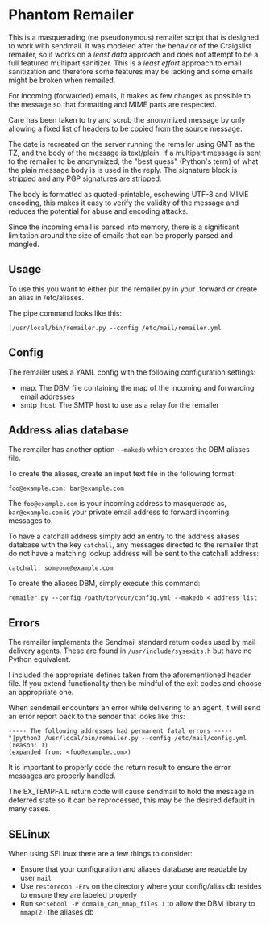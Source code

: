 # Phantom Remailer

This is a masquerading (ne pseudonymous) remailer script that is designed to
work with sendmail.  It was modeled after the behavior of the Craigslist
remailer, so it works on a _least data_ approach and does not attempt to be
a full featured multipart sanitizer.  This is a _least effort_ approach to
email sanitization and therefore some features may be lacking and some emails
might be broken when remailed.

For incoming (forwarded) emails, it makes as few changes as possible to the message
so that formatting and MIME parts are respected.

Care has been taken to try and scrub the anonymized message
by only allowing a fixed list of headers to be copied from the source message.

The date is recreated on the server running the remailer using GMT as the TZ, and
the body of the message is text/plain.  If a multipart message is sent to the
remailer to be anonymized, the "best guess" (Python's term) of what the plain
message body is is used in the reply.  The signature block is stripped and any
PGP signatures are stripped.

The body is formatted as quoted-printable, eschewing UTF-8 and MIME encoding, this
makes it easy to verify the validity of the message and reduces the potential
for abuse and encoding attacks.

Since the incoming email is parsed into memory, there is a significant limitation
around the size of emails that can be properly parsed and mangled.

## Usage
To use this you want to either put the remailer.py in your .forward or create an
alias in /etc/aliases.

The pipe command looks like this:

`|/usr/local/bin/remailer.py --config /etc/mail/remailer.yml`

## Config
The remailer uses a YAML config with the following configuration settings:

- map: The DBM file containing the map of the incoming and forwarding email
addresses
- smtp_host: The SMTP host to use as a relay for the remailer

## Address alias database
The remailer has another option `--makedb` which creates the DBM aliases file.

To create the aliases, create an input text file in the following format:

```
foo@example.com: bar@example.com
```

The `foo@example.com` is your incoming address to masquerade as,
`bar@example.com` is your private email address to forward incoming messages to.

To have a catchall address simply add an entry to the address aliases database
with the key `catchall`, any messages directed to the remailer that do not have
a matching lookup address will be sent to the catchall address:

```
catchall: someone@example.com
```

To create the aliases DBM, simply execute this command:

`remailer.py --config /path/to/your/config.yml --makedb < address_list`

## Errors
The remailer implements the Sendmail standard return codes used by mail delivery
agents.  These are found in `/usr/include/sysexits.h` but have no Python
equivalent.

I included the appropriate defines taken from the aforementioned header file.
If you extend functionality then be mindful of the exit codes and choose an
appropriate one.

When sendmail encounters an error while delivering to an agent, it will send an
error report back to the sender that looks like this:

```
----- The following addresses had permanent fatal errors -----
"|python3 /usr/local/bin/remailer.py --config /etc/mail/config.yml (reason: 1)
(expanded from: <foo@example.com>)
```

It is important to properly code the return result to ensure the error messages
are properly handled.

The EX_TEMPFAIL return code will cause sendmail to hold the message in deferred
state so it can be reprocessed, this may be the desired default in many cases.

## SELinux
When using SELinux there are a few things to consider:
- Ensure that your configuration and aliases database are readable by user `mail`
- Use `restorecon -Frv` on the directory where your config/alias db resides to ensure they are labeled properly
- Run `setsebool -P domain_can_mmap_files 1` to allow the DBM library to `mmap(2)` the aliases db